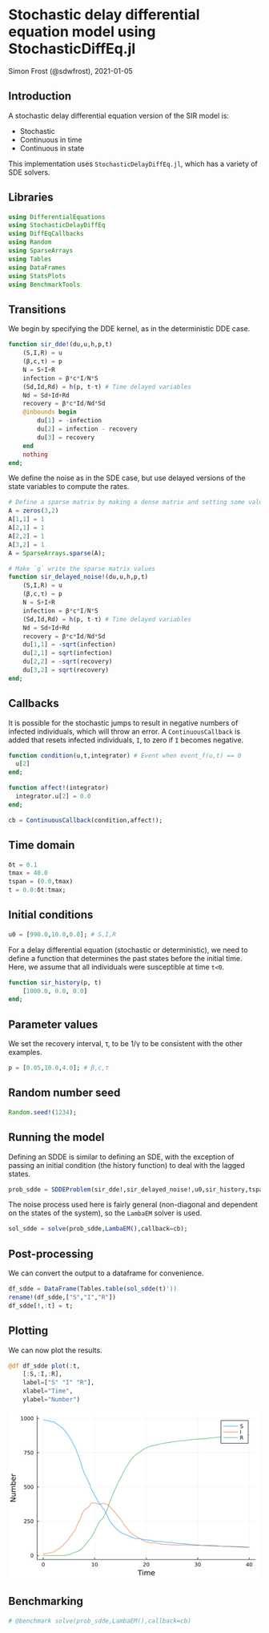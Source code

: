 # Stochastic delay differential equation model using StochasticDiffEq.jl
Simon Frost (@sdwfrost), 2021-01-05

## Introduction

A stochastic delay differential equation version of the SIR model is:

- Stochastic
- Continuous in time
- Continuous in state

This implementation uses `StochasticDelayDiffEq.jl`, which has a variety of SDE solvers.

## Libraries

```julia
using DifferentialEquations
using StochasticDelayDiffEq
using DiffEqCallbacks
using Random
using SparseArrays
using Tables
using DataFrames
using StatsPlots
using BenchmarkTools
```




## Transitions

We begin by specifying the DDE kernel, as in the deterministic DDE case.

```julia
function sir_dde!(du,u,h,p,t)
    (S,I,R) = u
    (β,c,τ) = p
    N = S+I+R
    infection = β*c*I/N*S
    (Sd,Id,Rd) = h(p, t-τ) # Time delayed variables
    Nd = Sd+Id+Rd
    recovery = β*c*Id/Nd*Sd
    @inbounds begin
        du[1] = -infection
        du[2] = infection - recovery
        du[3] = recovery
    end
    nothing
end;
```




We define the noise as in the SDE case, but use delayed versions of the state variables to compute the rates.

```julia
# Define a sparse matrix by making a dense matrix and setting some values as not zero
A = zeros(3,2)
A[1,1] = 1
A[2,1] = 1
A[2,2] = 1
A[3,2] = 1
A = SparseArrays.sparse(A);
```


```julia
# Make `g` write the sparse matrix values
function sir_delayed_noise!(du,u,h,p,t)
    (S,I,R) = u
    (β,c,τ) = p
    N = S+I+R
    infection = β*c*I/N*S
    (Sd,Id,Rd) = h(p, t-τ) # Time delayed variables
    Nd = Sd+Id+Rd
    recovery = β*c*Id/Nd*Sd
    du[1,1] = -sqrt(infection)
    du[2,1] = sqrt(infection)
    du[2,2] = -sqrt(recovery)
    du[3,2] = sqrt(recovery)
end;
```




## Callbacks

It is possible for the stochastic jumps to result in negative numbers of infected individuals, which will throw an error. A `ContinuousCallback` is added that resets infected individuals, `I`, to zero if `I` becomes negative.

```julia
function condition(u,t,integrator) # Event when event_f(u,t) == 0
  u[2]
end;
```


```julia
function affect!(integrator)
  integrator.u[2] = 0.0
end;
```


```julia
cb = ContinuousCallback(condition,affect!);
```




## Time domain

```julia
δt = 0.1
tmax = 40.0
tspan = (0.0,tmax)
t = 0.0:δt:tmax;
```




## Initial conditions

```julia
u0 = [990.0,10.0,0.0]; # S,I,R
```




For a delay differential equation (stochastic or deterministic), we need to define a function that determines the past states before the initial time. Here, we assume that all individuals were susceptible at time `t<0`.

```julia
function sir_history(p, t)
    [1000.0, 0.0, 0.0]
end;
```




## Parameter values

We set the recovery interval, τ, to be 1/γ to be consistent with the other examples.

```julia
p = [0.05,10.0,4.0]; # β,c,τ
```




## Random number seed

```julia
Random.seed!(1234);
```




## Running the model

Defining an SDDE is similar to defining an SDE, with the exception of passing an initial condition (the history function) to deal with the lagged states.

```julia
prob_sdde = SDDEProblem(sir_dde!,sir_delayed_noise!,u0,sir_history,tspan,p;noise_rate_prototype=A);
```




The noise process used here is fairly general (non-diagonal and dependent on the states of the system), so the `LambaEM` solver is used.

```julia
sol_sdde = solve(prob_sdde,LambaEM(),callback=cb);
```




## Post-processing

We can convert the output to a dataframe for convenience.

```julia
df_sdde = DataFrame(Tables.table(sol_sdde(t)'))
rename!(df_sdde,["S","I","R"])
df_sdde[!,:t] = t;
```




## Plotting

We can now plot the results.

```julia
@df df_sdde plot(:t,
    [:S,:I,:R],
    label=["S" "I" "R"],
    xlabel="Time",
    ylabel="Number")
```

![](figures/sdde_16_1.png)



## Benchmarking

```julia
# @benchmark solve(prob_sdde,LambaEM(),callback=cb)
```

